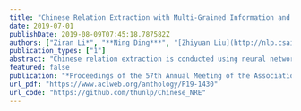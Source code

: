 ```yaml
---
title: "Chinese Relation Extraction with Multi-Grained Information and External Linguistic Knowledge"
date: 2019-07-01
publishDate: 2019-08-09T07:45:18.787582Z
authors: ["Ziran Li*", "**Ning Ding***", "[Zhiyuan Liu](http://nlp.csai.tsinghua.edu.cn/~lzy/)", "Haitao Zheng", "Ying Shen"]
publication_types: ["1"]
abstract: "Chinese relation extraction is conducted using neural networks with either character-based or word-based inputs, and most existing methods typically suffer from segmentation errors and ambiguity of polysemy. To address the issues, we propose a multi-grained lattice framework (MG lattice) for Chinese relation extraction to take advantage of multi-grained language information and external linguistic knowledge. In this framework, (1) we incorporate word-level information into character sequence inputs so that segmentation errors can be avoided. (2) We also model multiple senses of polysemous words with the help of external linguistic knowledge, so as to alleviate polysemy ambiguity. Experiments on three real-world datasets in distinct domains show consistent and significant superiority and robustness of our model, as compared with other baselines. We will release the source code of this paper in the future."
featured: false
publication: "*Proceedings of the 57th Annual Meeting of the Association for Computational Linguistics* ***(ACL 2019)***, *Florence, Italy* ***(oral)***"
url_pdf: "https://www.aclweb.org/anthology/P19-1430"
url_code: "https://github.com/thunlp/Chinese_NRE"
---
```


